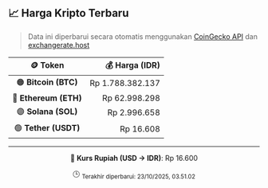 

<!-- HARGA_KRIPTO -->
## 📈 Harga Kripto Terbaru

> Data ini diperbarui secara otomatis menggunakan [CoinGecko API](https://www.coingecko.com/) dan [exchangerate.host](https://exchangerate.host/)

<div align="center">

| 🪙 Token | 💰 Harga (IDR) |
|:------:|---------------:|
| 🟠 **Bitcoin (BTC)**   | Rp 1.788.382.137 |
| 🔵 **Ethereum (ETH)**  | Rp 62.998.298 |
| 🟣 **Solana (SOL)**    | Rp 2.996.658 |
| 🟢 **Tether (USDT)**   | Rp 16.608 |

---

💱 **Kurs Rupiah (USD → IDR)**: Rp 16.600

🕒 <sub>Terakhir diperbarui: 23/10/2025, 03.51.02</sub>

</div>
<!-- /HARGA_KRIPTO -->